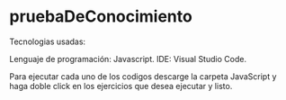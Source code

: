 # pruebaDeConocimiento

Tecnologias usadas:

Lenguaje de programación: Javascript.
IDE: Visual Studio Code.

Para ejecutar cada uno de los codigos descarge la carpeta JavaScript y haga doble click
en los ejercicios que desea ejecutar y listo.

 
